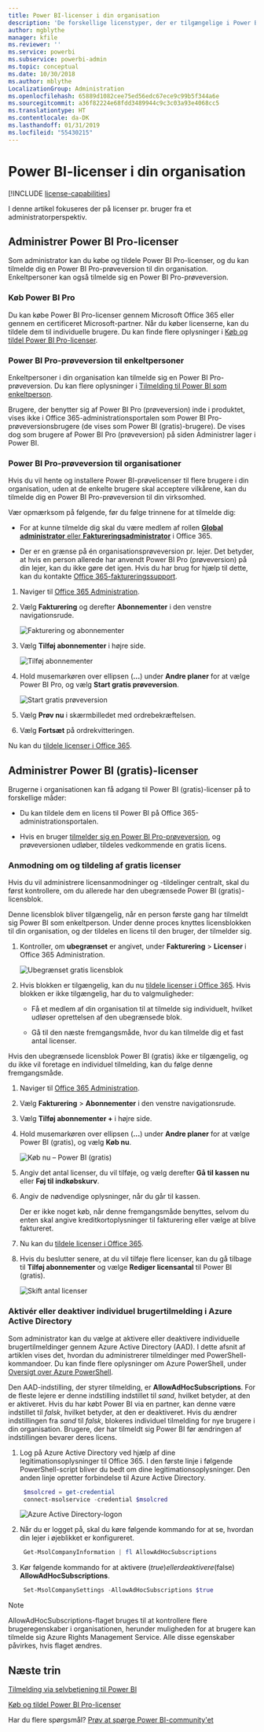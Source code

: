 ```yaml
---
title: Power BI-licenser i din organisation
description: 'De forskellige licenstyper, der er tilgængelige i Power BI, er: gratis licenser, Power BI Pro og Power BI Premium.'
author: mgblythe
manager: kfile
ms.reviewer: ''
ms.service: powerbi
ms.subservice: powerbi-admin
ms.topic: conceptual
ms.date: 10/30/2018
ms.author: mblythe
LocalizationGroup: Administration
ms.openlocfilehash: 65889d1082cee75ed56edc67ece9c99b5f344a6e
ms.sourcegitcommit: a36f82224e68fdd3489944c9c3c03a93e4068cc5
ms.translationtype: HT
ms.contentlocale: da-DK
ms.lasthandoff: 01/31/2019
ms.locfileid: "55430215"
---
```

# <a name="power-bi-licensing-in-your-organization"></a>Power BI-licenser i din organisation

[!INCLUDE [license-capabilities](includes/license-capabilities.md)]

I denne artikel fokuseres der på licenser pr. bruger fra et administratorperspektiv.

## <a name="manage-power-bi-pro-licenses"></a>Administrer Power BI Pro-licenser

Som administrator kan du købe og tildele Power BI Pro-licenser, og du kan tilmelde dig en Power BI Pro-prøveversion til din organisation. Enkeltpersoner kan også tilmelde sig en Power BI Pro-prøveversion.

### <a name="purchasing-power-bi-pro"></a>Køb Power BI Pro

Du kan købe Power BI Pro-licenser gennem Microsoft Office 365 eller gennem en certificeret Microsoft-partner. Når du køber licenserne, kan du tildele dem til individuelle brugere. Du kan finde flere oplysninger i [Køb og tildel Power BI Pro-licenser](service-admin-purchasing-power-bi-pro.md).

### <a name="power-bi-pro-trial-for-individuals"></a>Power BI Pro-prøveversion til enkeltpersoner

Enkeltpersoner i din organisation kan tilmelde sig en Power BI Pro-prøveversion. Du kan flere oplysninger i [Tilmelding til Power BI som enkeltperson](service-self-service-signup-for-power-bi.md).

Brugere, der benytter sig af Power BI Pro (prøveversion) inde i produktet, vises ikke i Office 365-administrationsportalen som Power BI Pro-prøveversionsbrugere (de vises som Power BI (gratis)-brugere). De vises dog som brugere af Power BI Pro (prøveversion) på siden Administrer lager i Power BI.

### <a name="power-bi-pro-trial-for-organizations"></a>Power BI Pro-prøveversion til organisationer

Hvis du vil hente og installere Power BI-prøvelicenser til flere brugere i din organisation, uden at de enkelte brugere skal acceptere vilkårene, kan du tilmelde dig en Power BI Pro-prøveversion til din virksomhed.

Vær opmærksom på følgende, før du følge trinnene for at tilmelde dig:

* For at kunne tilmelde dig skal du være medlem af rollen [**Global administrator** eller **Faktureringsadministrator**](https://support.office.com/article/about-office-365-admin-roles-da585eea-f576-4f55-a1e0-87090b6aaa9d) i Office 365.

* Der er en grænse på én organisationsprøveversion pr. lejer. Det betyder, at hvis en person allerede har anvendt Power BI Pro (prøveversion) på din lejer, kan du ikke gøre det igen. Hvis du har brug for hjælp til dette, kan du kontakte [Office 365-faktureringssupport](https://support.office.microsoft.com/article/contact-support-for-business-products-admin-help-32a17ca7-6fa0-4870-8a8d-e25ba4ccfd4b?CorrelationId=552bbf37-214f-4202-80cb-b94240dcd671).

1. Naviger til [Office 365 Administration](https://portal.office.com/adminportal/home#/homepage).

1. Vælg **Fakturering** og derefter **Abonnementer** i den venstre navigationsrude.

   ![Fakturering og abonnementer](media/service-admin-licensing-organization/service-power-bi-pro-in-your-organization-05.png)

1. Vælg **Tilføj abonnementer** i højre side.

   ![Tilføj abonnementer](media/service-admin-licensing-organization/service-power-bi-pro-in-your-organization-06.png)

1. Hold musemarkøren over ellipsen (**…**) under **Andre planer** for at vælge Power BI Pro, og vælg **Start gratis prøveversion**.

   ![Start gratis prøveversion](media/service-admin-licensing-organization/service-power-bi-pro-in-your-organization-07.png) 

1. Vælg **Prøv nu** i skærmbilledet med ordrebekræftelsen.

1. Vælg **Fortsæt** på ordrekvitteringen.

Nu kan du [tildele licenser i Office 365](https://support.office.com/article/assign-licenses-to-users-in-office-365-for-business-997596b5-4173-4627-b915-36abac6786dc).

## <a name="manage-power-bi-free-licenses"></a>Administrer Power BI (gratis)-licenser

Brugerne i organisationen kan få adgang til Power BI (gratis)-licenser på to forskellige måder:

* Du kan tildele dem en licens til Power BI på Office 365-administrationsportalen.

* Hvis en bruger [tilmelder sig en Power BI Pro-prøveversion](service-self-service-signup-for-power-bi.md), og prøveversionen udløber, tildeles vedkommende en gratis licens.

### <a name="requesting-and-assigning-free-licenses"></a>Anmodning om og tildeling af gratis licenser

Hvis du vil administrere licensanmodninger og -tildelinger centralt, skal du først kontrollere, om du allerede har den ubegrænsede Power BI (gratis)-licensblok.

Denne licensblok bliver tilgængelig, når en person første gang har tilmeldt sig Power BI som enkeltperson. Under denne proces knyttes licensblokken til din organisation, og der tildeles en licens til den bruger, der tilmelder sig.

1. Kontroller, om **ubegrænset** er angivet, under **Fakturering** > **Licenser** i Office 365 Administration.

    ![Ubegrænset gratis licensblok](media/service-admin-licensing-organization/unlimited-licenses.png)

1. Hvis blokken er tilgængelig, kan du nu [tildele licenser i Office 365](https://support.office.com/article/assign-licenses-to-users-in-office-365-for-business-997596b5-4173-4627-b915-36abac6786dc). Hvis blokken er ikke tilgængelig, har du to valgmuligheder:

    * Få et medlem af din organisation til at tilmelde sig individuelt, hvilket udløser oprettelsen af den ubegrænsede blok.

    * Gå til den næste fremgangsmåde, hvor du kan tilmelde dig et fast antal licenser.

Hvis den ubegrænsede licensblok Power BI (gratis) ikke er tilgængelig, og du ikke vil foretage en individuel tilmelding, kan du følge denne fremgangsmåde.

1. Naviger til [Office 365 Administration](https://portal.office.com/admin/default.aspx).

1. Vælg **Fakturering** > **Abonnementer** i den venstre navigationsrude.

1. Vælg **Tilføj abonnementer +** i højre side.

1. Hold musemarkøren over ellipsen (**…**) under **Andre planer** for at vælge Power BI (gratis), og vælg **Køb nu**.

    ![Køb nu – Power BI (gratis)](media/service-admin-licensing-organization/buy-powerbi-free.png)

1. Angiv det antal licenser, du vil tilføje, og vælg derefter **Gå til kassen nu** eller **Føj til indkøbskurv**.

1. Angiv de nødvendige oplysninger, når du går til kassen.

    Der er ikke noget køb, når denne fremgangsmåde benyttes, selvom du enten skal angive kreditkortoplysninger til fakturering eller vælge at blive faktureret.

1. Nu kan du [tildele licenser i Office 365](https://support.office.com/article/assign-licenses-to-users-in-office-365-for-business-997596b5-4173-4627-b915-36abac6786dc).

1. Hvis du beslutter senere, at du vil tilføje flere licenser, kan du gå tilbage til **Tilføj abonnementer** og vælge **Rediger licensantal** til Power BI (gratis).

    ![Skift antal licenser](media/service-admin-licensing-organization/change-license-quantity.png)

### <a name="enable-or-disable-individual-user-sign-up-in-azure-active-directory"></a>Aktivér eller deaktiver individuel brugertilmelding i Azure Active Directory

Som administrator kan du vælge at aktivere eller deaktivere individuelle brugertilmeldinger gennem Azure Active Directory (AAD). I dette afsnit af artiklen vises det, hvordan du administrerer tilmeldinger med PowerShell-kommandoer. Du kan finde flere oplysninger om Azure PowerShell, under [Oversigt over Azure PowerShell](/powershell/azure/overview).

Den AAD-indstilling, der styrer tilmelding, er **AllowAdHocSubscriptions**. For de fleste lejere er denne indstilling indstillet til *sand*, hvilket betyder, at den er aktiveret. Hvis du har købt Power BI via en partner, kan denne være indstillet til *falsk*, hvilket betyder, at den er deaktiveret. Hvis du ændrer indstillingen fra *sand* til *falsk*, blokeres individuel tilmelding for nye brugere i din organisation. Brugere, der har tilmeldt sig Power BI før ændringen af indstillingen bevarer deres licens.

1. Log på Azure Active Directory ved hjælp af dine legitimationsoplysninger til Office 365. I den første linje i følgende PowerShell-script bliver du bedt om dine legitimationsoplysninger. Den anden linje opretter forbindelse til Azure Active Directory.

    ```powershell
     $msolcred = get-credential
     connect-msolservice -credential $msolcred
    ```

   ![Azure Active Directory-logon](media/service-admin-licensing-organization/aad-signin.png)

1. Når du er logget på, skal du køre følgende kommando for at se, hvordan din lejer i øjeblikket er konfigureret.

    ```powershell
     Get-MsolCompanyInformation | fl AllowAdHocSubscriptions
    ```
1. Kør følgende kommando for at aktivere ($true) eller deaktivere ($false) **AllowAdHocSubscriptions**.

    ```powershell
     Set-MsolCompanySettings -AllowAdHocSubscriptions $true
    ```

> [!NOTE]
> AllowAdHocSubscriptions-flaget bruges til at kontrollere flere brugeregenskaber i organisationen, herunder muligheden for at brugere kan tilmelde sig Azure Rights Management Service. Alle disse egenskaber påvirkes, hvis flaget ændres.

## <a name="next-steps"></a>Næste trin

[Tilmelding via selvbetjening til Power BI](service-self-service-signup-for-power-bi.md)  

[Køb og tildel Power BI Pro-licenser](service-admin-purchasing-power-bi-pro.md)

Har du flere spørgsmål? [Prøv at spørge Power BI-community'et](http://community.powerbi.com/)